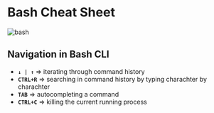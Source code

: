 # Bash Cheat Sheet

![bash](https://github.com/user-attachments/assets/35331d53-3afd-4dbe-b21f-b1a400b238d8)

Navigation in Bash CLI
-

- **`↓ | ↑`** => iterating through command history
-  **`CTRL+R`** => searching in command history by typing charachter by charachter
-  **`TAB`** => autocompleting a command
-  **`CTRL+C`** => killing the current running process

  
